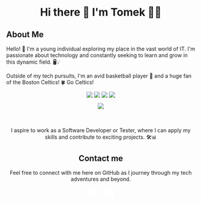 <h1 align='center'>
  Hi there 👋 I'm Tomek 👨‍💻
</h1>

<p>
<h2>About Me</h2>
Hello! 👋 I'm a young individual exploring my place in the vast world of IT. I'm passionate about technology and constantly seeking to learn and grow in this dynamic field. 🖥️💡

Outside of my tech pursuits, I'm an avid basketball player 🏀 and a huge fan of the Boston Celtics! 🍀 Go Celtics!


</p>

<p align='center'>
  <img align="center" src="https://img.shields.io/badge/Python-306998?logo=python&logoColor=white" />
  <img align="center" src="https://img.shields.io/badge/Java-FFAC33?logo=java&logoColor=white" />
  <img align="center" src="https://img.shields.io/badge/SQLite-005a8d?logo=sqlite&logoColor=white" />
  <img align="center" src="https://img.shields.io/badge/Selenium-43B02A?logo=selenium&logoColor=white" />
</p>

<p align='center'>
  <img src="https://github-readme-stats.vercel.app/api/top-langs/?username=ToMSoN28&layout=compact&show_icons=true&title_color=ffffff&icon_color=34abeb&text_color=daf7dc&bg_color=151515"/>
</p>
<br>
<p align='center'>
   I aspire to work as a Software Developer or Tester, where I can apply my skills and contribute to exciting projects. 🛠️📊
</p>

<h2 align='center'>
  Contact me
</h2>
<p align='center'>Feel free to connect with me here on GitHub as I journey through my tech adventures and beyond.</p>
<p align='center'>
  <a href="https://www.linkedin.com/in/tkowa/"><img src="./img/linkedin.svg" alt="Linkedin" width='25' fill="white" align="center"></a>&nbsp;&nbsp;&nbsp;&nbsp;
  <a href="mailto:t.kowalski999@gmail.com"><img src="./img/envelope.svg" alt="Email" width='25' align="center"></a>
</p>


<!--
**ToMSoN28/ToMSoN28** is a ✨ _special_ ✨ repository because its `README.md` (this file) appears on your GitHub profile.

Here are some ideas to get you started:

- 🔭 I’m currently working on ...
- 🌱 I’m currently learning ...
- 👯 I’m looking to collaborate on ...
- 🤔 I’m looking for help with ...
- 💬 Ask me about ...
- 📫 How to reach me: ...
- 😄 Pronouns: ...
- ⚡ Fun fact: ...
-->
